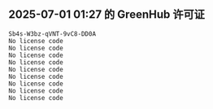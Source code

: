 ## 2025-07-01 01:27 的 GreenHub 许可证
```
Sb4s-W3bz-qVNT-9vC8-DD0A
No license code
No license code
No license code
No license code
No license code
No license code
No license code
No license code
No license code
```
